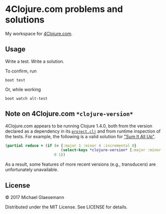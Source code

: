 # 4Clojure.com problems and solutions

My workspace for [4Clojure.com](http://www.4clojure.com).

## Usage

Write a test. Write a solution.

To confirm, run

    boot test

Or, while working

    boot watch alt-test

## Note on 4Clojure.com `*clojure-version*`

4Clojure.com appears to be running Clojure 1.4.0, both from the
version declared as a dependency in its
[`project.clj`][foreclojure-project-clojure-version] and from runtime
inspection of the tests. For example, the following is a valid
solution for ["Sum It All Up"][sum-it-all-up].

```clojure
(partial reduce + (if (= {:major 1 :minor 4 :incremental 0}
                         (select-keys *clojure-version* [:major :minor :incremental]))
                      0 1))
```

[foreclojure-project-clojure-version]: https://github.com/4clojure/4clojure/blob/df100ececd47bc6d0dd03ee105c279fc21950f57/project.clj#L3
[sum-it-all-up]: http://www.4clojure.com/problem/24

As a result, some features of more recent versions (e.g., transducers)
are unfortunately unavailable.

## License

© 2017 Michael Glaesemann

Distributed under the MIT License. See LICENSE for details.
